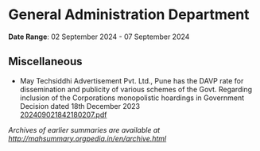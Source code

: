 # General Administration Department

**Date Range**: 02 September 2024 - 07 September 2024


## Miscellaneous
- May Techsiddhi Advertisement Pvt. Ltd., Pune has the DAVP rate for dissemination and publicity of various schemes of the Govt. Regarding inclusion of the Corporations monopolistic hoardings in Government Decision dated 18th December 2023\
  [202409021842180207.pdf](https://gr.maharashtra.gov.in/Site/Upload/Government%20Resolutions/English/202409021842180207.pdf)


*Archives of earlier summaries are available at http://mahsummary.orgpedia.in/en/archive.html*